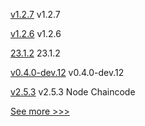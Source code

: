 
[v1.2.7](https://github.com/hyperledger/firefly-transaction-manager/releases/tag/v1.2.7) v1.2.7

[v1.2.6](https://github.com/hyperledger/firefly-common/releases/tag/v1.2.6) v1.2.6

[23.1.2](https://github.com/hyperledger/besu/releases/tag/23.1.2) 23.1.2

[v0.4.0-dev.12](https://github.com/hyperledger/indy-vdr/releases/tag/v0.4.0-dev.12) v0.4.0-dev.12

[v2.5.3](https://github.com/hyperledger/fabric-chaincode-node/releases/tag/v2.5.3) v2.5.3 Node Chaincode


[See more >>>](https://start-here.hyperledger.org/releases)
